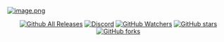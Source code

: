 [![image.png](https://s2.postimg.org/yiwthe1rd/image.png)](https://postimg.org/image/bu7mhtkdh/)

<center>
    <a href=""><img src="https://img.shields.io/github/downloads/0xCoto/DiscordZero/total.svg?style=flat-square&amp;colorA=191919&amp;colorB=6641E5" alt="Github All Releases" /></a>
    <a href=""><img src="https://img.shields.io/discord/102860784329052160.svg?label=Discord&amp;style=flat-square&amp;colorA=191919&amp;colorB=A72F21" alt="Discord" /></a>
    <a href=""><img src="https://img.shields.io/github/watchers/0xCoto/DiscordZero.svg?label=Watch&amp;style=flat-square&amp;colorA=191919&amp;colorB=6641E5" alt="GitHub Watchers" /></a>
    <a href=""><img src="https://img.shields.io/github/stars/0xCoto/DiscordZero.svg?label=Star&amp;style=flat-square&amp;colorA=191919&amp;colorB=6641E5" alt="GitHub stars" /></a>
    <a href=""><img src="https://img.shields.io/github/forks/0xCoto/DiscordZero.svg?label=Fork&amp;style=flat-square&amp;colorA=191919&amp;colorB=6641E5" alt="GitHub forks" /></a>
</center>
